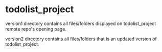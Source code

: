 # todolist_project

version1 directory contains all files/folders displayed on todolist_project remote repo's opening page.

version2 directory contains all files/folders that is an updated version of todolist_project.
